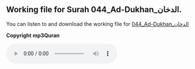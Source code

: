 
## Working file for Surah 044_Ad-Dukhan_الدخان.

You can listen to and download the working file for [044_Ad-Dukhan_الدخان](https://server13.mp3quran.net/husr/044.mp3)

**Copyright mp3Quran**

<audio controls src="https://server13.mp3quran.net/husr/044.mp3"></audio>

